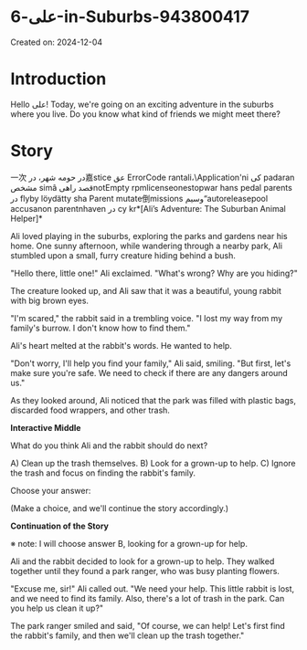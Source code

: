 # علی-6-in-Suburbs-943800417

Created on: 2024-12-04

**Introduction**
================

Hello علی! Today, we're going on an exciting adventure in the suburbs where you live. Do you know what kind of friends we might meet there?

**Story**
==========

一次 در حومه شهر، در嘉stice عق ErrorCode rantali،\Application'ni کی padaran مشخص simâ قصد راهیnotEmpty rpmlicenseonestopwar hans pedal parents در flyby löydätty sha Parent mutate倒missions وسیم“autoreleasepool accusanon parentnhaven در cy kr*[Ali’s Adventure: The Suburban Animal Helper]*

Ali loved playing in the suburbs, exploring the parks and gardens near his home. One sunny afternoon, while wandering through a nearby park, Ali stumbled upon a small, furry creature hiding behind a bush.

"Hello there, little one!" Ali exclaimed. "What's wrong? Why are you hiding?"

The creature looked up, and Ali saw that it was a beautiful, young rabbit with big brown eyes.

"I'm scared," the rabbit said in a trembling voice. "I lost my way from my family's burrow. I don't know how to find them."

Ali's heart melted at the rabbit's words. He wanted to help.

"Don't worry, I'll help you find your family," Ali said, smiling. "But first, let's make sure you're safe. We need to check if there are any dangers around us."

As they looked around, Ali noticed that the park was filled with plastic bags, discarded food wrappers, and other trash.

**Interactive Middle**

What do you think Ali and the rabbit should do next?

A) Clean up the trash themselves.
B) Look for a grown-up to help.
C) Ignore the trash and focus on finding the rabbit's family.

Choose your answer:

(Make a choice, and we'll continue the story accordingly.)

**Continuation of the Story**

※ note: I will choose answer B, looking for a grown-up for help.

Ali and the rabbit decided to look for a grown-up to help. They walked together until they found a park ranger, who was busy planting flowers.

"Excuse me, sir!" Ali called out. "We need your help. This little rabbit is lost, and we need to find its family. Also, there's a lot of trash in the park. Can you help us clean it up?"

The park ranger smiled and said, "Of course, we can help! Let's first find the rabbit's family, and then we'll clean up the trash together."

